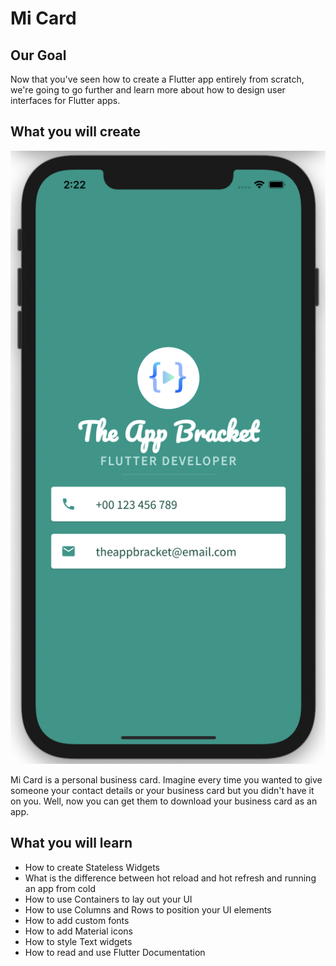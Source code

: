 # Mi Card

## Our Goal

Now that you've seen how to create a Flutter app entirely from scratch, we're going to go further and learn more about how to design user interfaces for Flutter apps.

## What you will create

!["Screenshot"](assets/images/micard_app_screenshot.png)

Mi Card is a personal business card. Imagine every time you wanted to give someone your contact details or your business card but you didn't have it on you. Well, now you can get them to download your business card as an app.

## What you will learn

- How to create Stateless Widgets
- What is the difference between hot reload and hot refresh and running an app from cold
- How to use Containers to lay out your UI
- How to use Columns and Rows to position your UI elements
- How to add custom fonts
- How to add Material icons
- How to style Text widgets
- How to read and use Flutter Documentation
